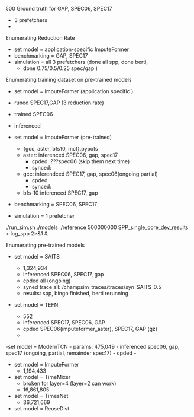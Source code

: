 500 Ground truth for GAP, SPEC06, SPEC17
- 3 prefetchers
-
Enumerating Reduction Rate
- set model = application-specific ImputeFormer
- benchmarking = GAP, SPEC17
- simulation = all 3 prefetchers (done all spp, done berti,
	- done 0.75/0.5/0.25 spec/gap )

Enumerating training dataset on pre-trained models
- set model = ImputeFormer (application specific	)
- runed SPEC17,GAP (3 reduction rate)
- trained SPEC06 
- inferenced

- set model = ImputeFormer (pre-trained)
	- {gcc, aster, bfs10, mcf}.pypots	
	- aster: inferenced  SPEC06, gap, spec17
		- cpded: ???spec06 (skip them next time)
		- synced:
	- gcc: inferendced SPEC17, gap, spec06(ongoing partial)
		- cpded:
		- synced:
	- bfs-10 inferenced SPEC17, gap


- benchmarking = SPEC06, SPEC17
- simulation = 1 prefetcher

./run_sim.sh ./models ./reference 500000000 SPP_single_core_dev_results > log_spp 2>&1 &

Enumerating pre-trained models
- set model = SAITS
	- 1,324,934
	- inferenced SPEC06, SPEC17, gap
	- cpded all (ongoing)
	- syned trace all: /champsim_traces/traces/syn_SAITS_0.5
	- results: spp, bingo finished, berti rerunning
	
- set model = TEFN
	- 552
	- inferenced SPEC17, SPEC06, GAP
	- cpded SPEC06(imputeformer_aster), SPEC17, GAP (gz)
	- 

-set model = ModernTCN
	- params:  475,049
	- inferenced spec06, gap, spec17 (ongoing, partial, remainder spec17)
	- cpded
	- 
- set model = ImputeFormer 
	- 1,194,433
- set model = TimeMixer
	- broken for layer=4 (layer=2 can work)
	- 16,861,805
- set model = TimesNet
	- 36,721,669
- set model = ReuseDist
<!--stackedit_data:
eyJoaXN0b3J5IjpbMTk0ODk4OTU4MywxOTQ4OTg5NTgzLC0xNj
kwNjQ3NzcyLC0xOTYyODQ1MTE2LDI5MTMyODkxOSwxMDY1MjU1
MTUxLC03Njg5NTQxNTYsMTE3MDg0Mjc5NywtMTIxNDY0MTYxOC
wtMTA0NDcyNjEyNCwyMDI0MDU5NzM4LDEzNTc3MTgwOSwtMTk1
MTc0OTYyOSw2MTI1MjY1NDMsMTM4MDYxMjc0OSw0NzE5MzE0MD
QsMTc5OTQwMTgxNCw2NzYyODE1NjQsLTE4MDYzMTQ0NTgsMTcz
NTM0MzI2NV19
-->